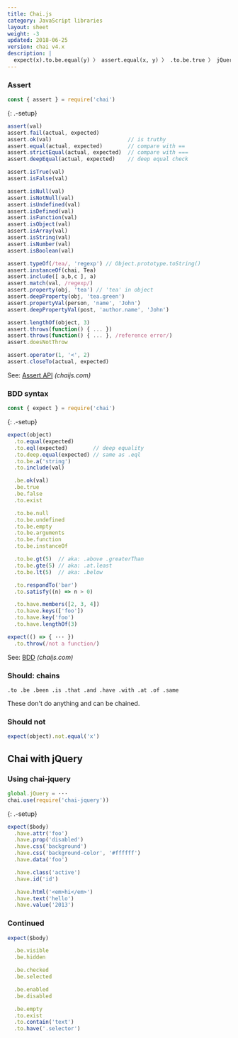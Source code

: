 ```yaml
---
title: Chai.js
category: JavaScript libraries
layout: sheet
weight: -3
updated: 2018-06-25
version: chai v4.x
description: |
  expect(x).to.be.equal(y) 〉 assert.equal(x, y) 〉 .to.be.true 〉 jQuery, assertions, TDD and BDD, and other Chai examples.
---
```


### Assert

```js
const { assert } = require('chai')
```
{: .-setup}

```js
assert(val)
assert.fail(actual, expected)
assert.ok(val)                        // is truthy
assert.equal(actual, expected)        // compare with ==
assert.strictEqual(actual, expected)  // compare with ===
assert.deepEqual(actual, expected)    // deep equal check
```

```js
assert.isTrue(val)
assert.isFalse(val)
```

```js
assert.isNull(val)
assert.isNotNull(val)
assert.isUndefined(val)
assert.isDefined(val)
assert.isFunction(val)
assert.isObject(val)
assert.isArray(val)
assert.isString(val)
assert.isNumber(val)
assert.isBoolean(val)
```

```js
assert.typeOf(/tea/, 'regexp') // Object.prototype.toString()
assert.instanceOf(chai, Tea)
assert.include([ a,b,c ], a)
assert.match(val, /regexp/)
assert.property(obj, 'tea') // 'tea' in object
assert.deepProperty(obj, 'tea.green')
assert.propertyVal(person, 'name', 'John')
assert.deepPropertyVal(post, 'author.name', 'John')
```

```js
assert.lengthOf(object, 3)
assert.throws(function() { ... })
assert.throws(function() { ... }, /reference error/)
assert.doesNotThrow
```

```js
assert.operator(1, '<', 2)
assert.closeTo(actual, expected)
```

See: [Assert API](http://chaijs.com/api/assert/) _(chaijs.com)_

### BDD syntax

```js
const { expect } = require('chai')
```
{: .-setup}

```js
expect(object)
  .to.equal(expected)
  .to.eql(expected)        // deep equality
  .to.deep.equal(expected) // same as .eql
  .to.be.a('string')
  .to.include(val)
```

```js
  .be.ok(val)
  .be.true
  .be.false
  .to.exist
```

```js
  .to.be.null
  .to.be.undefined
  .to.be.empty
  .to.be.arguments
  .to.be.function
  .to.be.instanceOf
```

```js
  .to.be.gt(5)  // aka: .above .greaterThan
  .to.be.gte(5) // aka: .at.least
  .to.be.lt(5)  // aka: .below
```

```js
  .to.respondTo('bar')
  .to.satisfy((n) => n > 0)
```

```js
  .to.have.members([2, 3, 4])
  .to.have.keys(['foo'])
  .to.have.key('foo')
  .to.have.lengthOf(3)
```

```js
expect(() => { ··· })
  .to.throw(/not a function/)
```

See: [BDD](http://chaijs.com/api/bdd/) _(chaijs.com)_

### Should: chains

    .to .be .been .is .that .and .have .with .at .of .same

These don't do anything and can be chained.

### Should not

```js
expect(object).not.equal('x')
```

## Chai with jQuery

### Using chai-jquery

```js
global.jQuery = ···
chai.use(require('chai-jquery'))
```
{: .-setup}

```js
expect($body)
  .have.attr('foo')
  .have.prop('disabled')
  .have.css('background')
  .have.css('background-color', '#ffffff')
  .have.data('foo')
```

```js
  .have.class('active')
  .have.id('id')
```

```js
  .have.html('<em>hi</em>')
  .have.text('hello')
  .have.value('2013')
```

### Continued

```js
expect($body)
```

```js
  .be.visible
  .be.hidden
```

```js
  .be.checked
  .be.selected
```

```js
  .be.enabled
  .be.disabled
```

```js
  .be.empty
  .to.exist
  .to.contain('text')
  .to.have('.selector')
```
